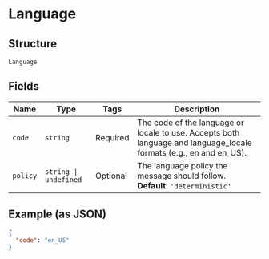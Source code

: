 
# Language

## Structure

`Language`

## Fields

| Name | Type | Tags | Description |
|  --- | --- | --- | --- |
| `code` | `string` | Required | The code of the language or locale to use. Accepts both language and language_locale formats (e.g., en and en_US). |
| `policy` | `string \| undefined` | Optional | The language policy the message should follow.<br>**Default**: `'deterministic'` |

## Example (as JSON)

```json
{
  "code": "en_US"
}
```

